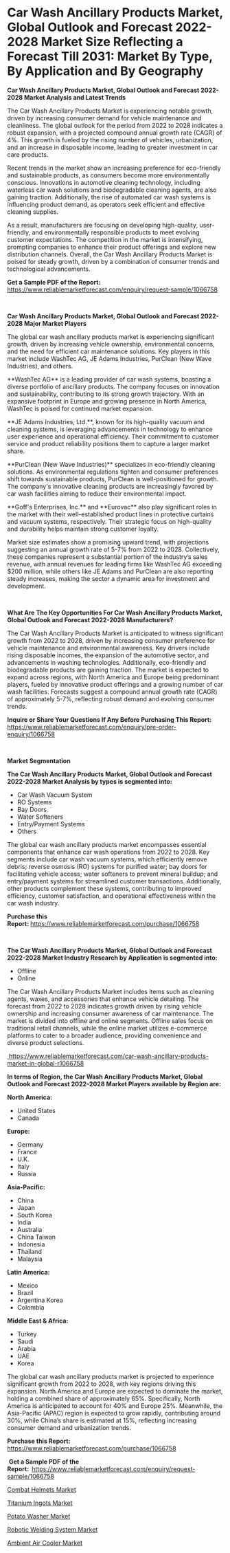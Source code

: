 <p><h1>Car Wash Ancillary Products Market, Global Outlook and Forecast 2022-2028 Market Size Reflecting a Forecast Till 2031: Market By Type, By Application and By Geography</h1></p><p><strong>Car Wash Ancillary Products Market, Global Outlook and Forecast 2022-2028 Market Analysis and Latest Trends</strong></p>
<p><p>The Car Wash Ancillary Products Market is experiencing notable growth, driven by increasing consumer demand for vehicle maintenance and cleanliness. The global outlook for the period from 2022 to 2028 indicates a robust expansion, with a projected compound annual growth rate (CAGR) of 4%. This growth is fueled by the rising number of vehicles, urbanization, and an increase in disposable income, leading to greater investment in car care products.</p><p>Recent trends in the market show an increasing preference for eco-friendly and sustainable products, as consumers become more environmentally conscious. Innovations in automotive cleaning technology, including waterless car wash solutions and biodegradable cleaning agents, are also gaining traction. Additionally, the rise of automated car wash systems is influencing product demand, as operators seek efficient and effective cleaning supplies. </p><p>As a result, manufacturers are focusing on developing high-quality, user-friendly, and environmentally responsible products to meet evolving customer expectations. The competition in the market is intensifying, prompting companies to enhance their product offerings and explore new distribution channels. Overall, the Car Wash Ancillary Products Market is poised for steady growth, driven by a combination of consumer trends and technological advancements.</p></p>
<p><strong>Get a Sample PDF of the Report:&nbsp;</strong> <a href="https://www.reliablemarketforecast.com/enquiry/request-sample/1066758">https://www.reliablemarketforecast.com/enquiry/request-sample/1066758</a></p>
<p>&nbsp;</p>
<p><strong>Car Wash Ancillary Products Market, Global Outlook and Forecast 2022-2028 Major Market Players</strong></p>
<p><p>The global car wash ancillary products market is experiencing significant growth, driven by increasing vehicle ownership, environmental concerns, and the need for efficient car maintenance solutions. Key players in this market include WashTec AG, JE Adams Industries, PurClean (New Wave Industries), and others.</p><p>**WashTec AG** is a leading provider of car wash systems, boasting a diverse portfolio of ancillary products. The company focuses on innovation and sustainability, contributing to its strong growth trajectory. With an expansive footprint in Europe and growing presence in North America, WashTec is poised for continued market expansion.</p><p>**JE Adams Industries, Ltd.**, known for its high-quality vacuum and cleaning systems, is leveraging advancements in technology to enhance user experience and operational efficiency. Their commitment to customer service and product reliability positions them to capture a larger market share.</p><p>**PurClean (New Wave Industries)** specializes in eco-friendly cleaning solutions. As environmental regulations tighten and consumer preferences shift towards sustainable products, PurClean is well-positioned for growth. The company's innovative cleaning products are increasingly favored by car wash facilities aiming to reduce their environmental impact.</p><p>**Goff's Enterprises, Inc.** and **Eurovac** also play significant roles in the market with their well-established product lines in protective curtains and vacuum systems, respectively. Their strategic focus on high-quality and durability helps maintain strong customer loyalty.</p><p>Market size estimates show a promising upward trend, with projections suggesting an annual growth rate of 5-7% from 2022 to 2028. Collectively, these companies represent a substantial portion of the industry’s sales revenue, with annual revenues for leading firms like WashTec AG exceeding $200 million, while others like JE Adams and PurClean are also reporting steady increases, making the sector a dynamic area for investment and development.</p></p>
<p>&nbsp;</p>
<p><strong>What Are The Key Opportunities For Car Wash Ancillary Products Market, Global Outlook and Forecast 2022-2028 Manufacturers?</strong></p>
<p><p>The Car Wash Ancillary Products Market is anticipated to witness significant growth from 2022 to 2028, driven by increasing consumer preference for vehicle maintenance and environmental awareness. Key drivers include rising disposable incomes, the expansion of the automotive sector, and advancements in washing technologies. Additionally, eco-friendly and biodegradable products are gaining traction. The market is expected to expand across regions, with North America and Europe being predominant players, fueled by innovative product offerings and a growing number of car wash facilities. Forecasts suggest a compound annual growth rate (CAGR) of approximately 5-7%, reflecting robust demand and evolving consumer trends.</p></p>
<p><strong>Inquire or Share Your Questions If Any Before Purchasing This Report:</strong> <a href="https://www.reliablemarketforecast.com/enquiry/pre-order-enquiry/1066758">https://www.reliablemarketforecast.com/enquiry/pre-order-enquiry/1066758</a></p>
<p>&nbsp;</p>
<p><strong>Market Segmentation</strong></p>
<p><strong>The Car Wash Ancillary Products Market, Global Outlook and Forecast 2022-2028 Market Analysis by types is segmented into:</strong></p>
<p><ul><li>Car Wash Vacuum System</li><li>RO Systems</li><li>Bay Doors</li><li>Water Softeners</li><li>Entry/Payment Systems</li><li>Others</li></ul></p>
<p><p>The global car wash ancillary products market encompasses essential components that enhance car wash operations from 2022 to 2028. Key segments include car wash vacuum systems, which efficiently remove debris; reverse osmosis (RO) systems for purified water; bay doors for facilitating vehicle access; water softeners to prevent mineral buildup; and entry/payment systems for streamlined customer transactions. Additionally, other products complement these systems, contributing to improved efficiency, customer satisfaction, and operational effectiveness within the car wash industry.</p></p>
<p><strong>Purchase this Report:&nbsp;</strong><a href="https://www.reliablemarketforecast.com/purchase/1066758">https://www.reliablemarketforecast.com/purchase/1066758</a></p>
<p>&nbsp;</p>
<p><strong>The Car Wash Ancillary Products Market, Global Outlook and Forecast 2022-2028 Market Industry Research by Application is segmented into:</strong></p>
<p><ul><li>Offline</li><li>Online</li></ul></p>
<p><p>The Car Wash Ancillary Products Market includes items such as cleaning agents, waxes, and accessories that enhance vehicle detailing. The forecast from 2022 to 2028 indicates growth driven by rising vehicle ownership and increasing consumer awareness of car maintenance. The market is divided into offline and online segments. Offline sales focus on traditional retail channels, while the online market utilizes e-commerce platforms to cater to a broader audience, providing convenience and diverse product selections.</p></p>
<p><a href="https://www.reliablemarketforecast.com/car-wash-ancillary-products-market-in-global-r1066758">&nbsp;https://www.reliablemarketforecast.com/car-wash-ancillary-products-market-in-global-r1066758</a></p>
<p><strong>In terms of Region, the Car Wash Ancillary Products Market, Global Outlook and Forecast 2022-2028 Market Players available by Region are:</strong></p>
<p>
    <p> <strong> North America: </strong>
        <ul>
            <li>United States</li>
            <li>Canada</li>
        </ul>
        </p> 
    <p> <strong> Europe: </strong>
        <ul>
            <li>Germany</li>
            <li>France</li>
            <li>U.K.</li>
            <li>Italy</li>
            <li>Russia</li>
        </ul>
        </p> 
    <p> <strong> Asia-Pacific: </strong>
        <ul>
            <li>China</li>
            <li>Japan</li>
            <li>South Korea</li>
            <li>India</li>
            <li>Australia</li>
            <li>China Taiwan</li>
            <li>Indonesia</li>
            <li>Thailand</li>
            <li>Malaysia</li>
        </ul>
        </p> 
    <p> <strong> Latin America: </strong>
        <ul>
            <li>Mexico</li>
            <li>Brazil</li>
            <li>Argentina Korea</li>
            <li>Colombia</li>
        </ul>
        </p> 
    <p> <strong> Middle East & Africa: </strong>
        <ul>
            <li>Turkey</li>
            <li>Saudi</li>
            <li>Arabia</li>
            <li>UAE</li>
            <li>Korea</li>
        </ul>
    </p>
    </p>
<p><p>The global car wash ancillary products market is projected to experience significant growth from 2022 to 2028, with key regions driving this expansion. North America and Europe are expected to dominate the market, holding a combined share of approximately 65%. Specifically, North America is anticipated to account for 40% and Europe 25%. Meanwhile, the Asia-Pacific (APAC) region is expected to grow rapidly, contributing around 30%, while China’s share is estimated at 15%, reflecting increasing consumer demand and urbanization trends.</p></p>
<p><strong>Purchase this Report: </strong><a href="https://www.reliablemarketforecast.com/purchase/1066758">https://www.reliablemarketforecast.com/purchase/1066758</a></p>
<p>&nbsp;<strong>Get a Sample PDF of the Report:&nbsp;&nbsp;</strong><a href="https://www.reliablemarketforecast.com/enquiry/request-sample/1066758">https://www.reliablemarketforecast.com/enquiry/request-sample/1066758</a></p>
<p><strong></strong></p>
<p><p><a href="https://medium.com/@shanieprice69879/combat-helmets-market-a-global-and-regional-analysis-2024-2031-ba8fbe333d5a">Combat Helmets Market</a></p><p><a href="https://issuu.com/reportprime-2/docs/titanium-ingots-market-size-2030.pp_234976a2e41ec7">Titanium Ingots Market</a></p><p><a href="https://www.linkedin.com/pulse/in-depth-analysis-global-potato-washer-market-scope-its-nicxf?trackingId=l5bLbJrcTyGmBKQDCX4D%2Fg%3D%3D">Potato Washer Market</a></p><p><a href="https://medium.com/@shanieprice69879/what-is-robotic-welding-system-market-e798ae667bb3">Robotic Welding System Market</a></p><p><a href="https://www.linkedin.com/pulse/emerging-trends-ambient-air-cooler-market-global-outlook-future-xfuqe?trackingId=cD1ZNM0aRKmHdBpbbYXXNA%3D%3D">Ambient Air Cooler Market</a></p></p>